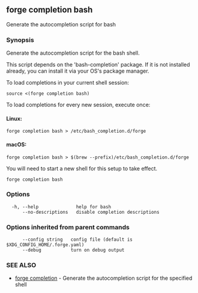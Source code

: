## forge completion bash

Generate the autocompletion script for bash

### Synopsis

Generate the autocompletion script for the bash shell.

This script depends on the 'bash-completion' package.
If it is not installed already, you can install it via your OS's package manager.

To load completions in your current shell session:

	source <(forge completion bash)

To load completions for every new session, execute once:

#### Linux:

	forge completion bash > /etc/bash_completion.d/forge

#### macOS:

	forge completion bash > $(brew --prefix)/etc/bash_completion.d/forge

You will need to start a new shell for this setup to take effect.


```
forge completion bash
```

### Options

```
  -h, --help              help for bash
      --no-descriptions   disable completion descriptions
```

### Options inherited from parent commands

```
      --config string   config file (default is $XDG_CONFIG_HOME/.forge.yaml)
      --debug           turn on debug output
```

### SEE ALSO

* [forge completion](forge_completion.md)	 - Generate the autocompletion script for the specified shell

